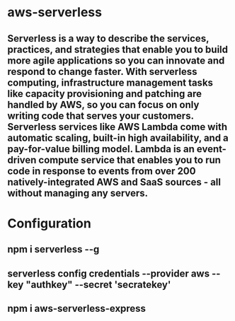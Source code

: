 # aws-serverless
## Serverless is a way to describe the services, practices, and strategies that enable you to build more agile applications so you can innovate and respond to change faster. With serverless computing, infrastructure management tasks like capacity provisioning and patching are handled by AWS, so you can focus on only writing code that serves your customers. Serverless services like AWS Lambda come with automatic scaling, built-in high availability, and a pay-for-value billing model. Lambda is an event-driven compute service that enables you to run code in response to events from over 200 natively-integrated AWS and SaaS sources - all without managing any servers. 
# Configuration
## npm i serverless --g
## serverless config credentials --provider aws --key "authkey" --secret 'secratekey'
## npm i aws-serverless-express

